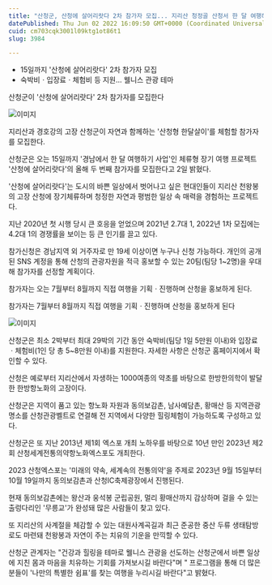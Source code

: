 ```yaml
---
title: "산청군, 산청에 살어리랏다 2차 참가자 모집... 지리산 청정골 산청서 한 달 여행해 보세요"
datePublished: Thu Jun 02 2022 16:09:50 GMT+0000 (Coordinated Universal Time)
cuid: cm703cqk3001l09ktg1ot86t1
slug: 3984

---
```



- 15일까지 '산청에 살어리랏다' 2차 참가자 모집
- 숙박비ㆍ입장료ㆍ체험비 등 지원... 웰니스 관광 테마

산청군이 '산청에 살어리랏다' 2차 참가자를 모집한다

![이미지](https://cdn.hashnode.com/res/hashnode/image/upload/v1739254714930/cb8c16a3-494c-4f32-987d-76b3d3f6e1fe.jpeg)

지리산과 경호강의 고장 산청군이 자연과 함께하는 '산청형 한달살이'를 체험할 참가자를 모집한다.

산청군은 오는 15일까지 '경남에서 한 달 여행하기 사업'인 체류형 장기 여행 프로젝트 '산청에 살어리랏다'의 올해 두 번째 참가자를 모집한다고 2일 밝혔다.

'산청에 살어리랏다'는 도시의 바쁜 일상에서 벗어나고 싶은 현대인들이 지리산 천왕봉의 고장 산청에 장기체류하며 청정한 자연과 평범한 일상 속 매력을 경험하는 프로젝트다.

지난 2020년 첫 시행 당시 큰 호응을 얻었으며 2021년 2.7대 1, 2022년 1차 모집에는 4.2대 1의 경쟁률을 보이는 등 큰 인기를 끌고 있다.

참가신청은 경남지역 외 거주자로 만 19세 이상이면 누구나 신청 가능하다. 개인의 공개된 SNS 계정을 통해 산청의 관광자원을 적극 홍보할 수 있는 20팀(팀당 1~2명)을 우대해 참가자를 선정할 계획이다.

참가자는 오는 7월부터 8월까지 직접 여행을 기획ㆍ진행하며 산청을 홍보하게 된다.

참가자는 7월부터 8월까지 직접 여행을 기획ㆍ진행하며 산청을 홍보하게 된다

![이미지](https://cdn.hashnode.com/res/hashnode/image/upload/v1739254717788/b050eb6d-37f5-4d12-96b8-21954c0f17fa.jpeg)

산청군은 최소 2박부터 최대 29박의 기간 동안 숙박비(팀당 1일 5만원 이내)와 입장료ㆍ체험비(1인 당 총 5~8만원 이내)를 지원한다. 자세한 사항은 산청군 홈페이지에서 확인할 수 있다.

산청은 예로부터 지리산에서 자생하는 1000여종의 약초를 바탕으로 한방한의학이 발달한 한방항노화의 고장이다.

산청군은 지역이 품고 있는 항노화 자원과 동의보감촌, 남사예담촌, 황매산 등 지역관광명소를 산청관광벨트로 연결해 전 지역에서 다양한 힐링체험이 가능하도록 구성하고 있다.

산청군은 또 지난 2013년 제1회 엑스포 개최 노하우를 바탕으로 10년 만인 2023년 제2회 산청세계전통의약항노화엑스포도 개최한다.

2023 산청엑스포는 '미래의 약속, 세계속의 전통의약'을 주제로 2023년 9월 15일부터 10월 19일까지 동의보감촌과 산청IC축제광장에서 진행된다.

현재 동의보감촌에는 왕산과 웅석봉 군립공원, 멀리 황매산까지 감상하며 걸을 수 있는 출렁다리인 '무릉교'가 완성돼 많은 사람들이 찾고 있다.

또 지리산의 사계절을 체감할 수 있는 대원사계곡길과 최근 준공한 중산 두류 생태탐방로도 마련돼 천왕봉과 자연이 주는 치유의 기운을 만끽할 수 있다.

산청군 관계자는 "건강과 힐링을 테마로 웰니스 관광을 선도하는 산청군에서 바쁜 일상에 지친 몸과 마음을 치유하는 기회를 가져보시길 바란다"며 " 프로그램을 통해 더 많은 분들이 '나만의 특별한 쉼표'를 찾는 여행을 누리시길 바란다"고 밝혔다.
